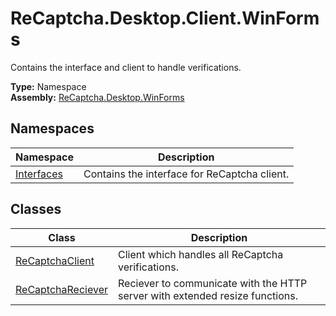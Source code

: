 # ReCaptcha.Desktop.Client.WinForms
Contains the interface and client to handle verifications.

**Type:** Namespace
<br />
**Assembly:** [ReCaptcha.Desktop.WinForms](/ReCaptcha.Desktop/reference/recaptcha.desktop.winforms/)

## Namespaces
| Namespace                                                    | Description                                                                      |
|--------------------------------------------------------------|----------------------------------------------------------------------------------|
| [Interfaces](/ReCaptcha.Desktop/reference/recaptcha.desktop.winforms/client/interfaces/) | Contains the interface for ReCaptcha client.                  |

## Classes
| Class                                                    | Description                                                                      |
|--------------------------------------------------------------|----------------------------------------------------------------------------------|
| [ReCaptchaClient](/ReCaptcha.Desktop/reference/recaptcha.desktop.winforms/client/recaptchaclient.html)              | Client which handles all ReCaptcha verifications. |
| [ReCaptchaReciever](/ReCaptcha.Desktop/reference/recaptcha.desktop.winforms/client/recaptchareciever.html)              | Reciever to communicate with the HTTP server with extended resize functions. |